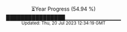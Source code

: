 <p align="center">
⏳Year Progress (54.94 %) <br>
████████████████▁▁▁▁▁▁▁▁▁▁▁▁▁▁ <br>
<sub>Updated: Thu, 20 Jul 2023 12:34:19 GMT</sub>
</p>

